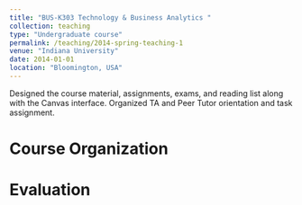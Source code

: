 ```yaml
---
title: "BUS-K303 Technology & Business Analytics "
collection: teaching
type: "Undergraduate course"
permalink: /teaching/2014-spring-teaching-1
venue: "Indiana University"
date: 2014-01-01
location: "Bloomington, USA"
---
```


Designed the course material, assignments, exams, and reading list along with the Canvas interface. Organized
TA and Peer Tutor orientation and task assignment.

Course Organization
======

Evaluation
======
